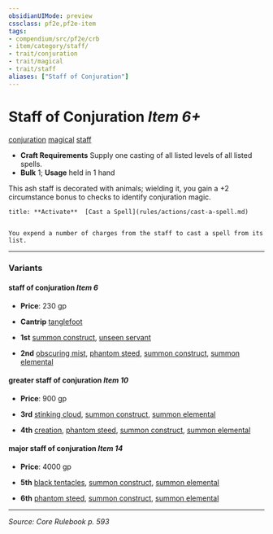```yaml
---
obsidianUIMode: preview
cssclass: pf2e,pf2e-item
tags:
- compendium/src/pf2e/crb
- item/category/staff/
- trait/conjuration
- trait/magical
- trait/staff
aliases: ["Staff of Conjuration"]
---
```

# Staff of Conjuration *Item 6+*  
[conjuration](rules/traits/conjuration.md "Conjuration School Trait")  [magical](rules/traits/magical.md "Magical Item Trait")  [staff](rules/traits/staff.md "Staff Item Trait")  

- **Craft Requirements** Supply one casting of all listed levels of all listed spells.
- **Bulk** 1; **Usage** held in 1 hand

This ash staff is decorated with animals; wielding it, you gain a +2 circumstance bonus to checks to identify conjuration magic.

```ad-embed-ability
title: **Activate**  [Cast a Spell](rules/actions/cast-a-spell.md)


You expend a number of charges from the staff to cast a spell from its list.
```

---
### Variants

#### staff of conjuration *Item 6*

- **Price**: 230 gp

- **Cantrip** [tanglefoot](compendium/spells/tanglefoot.md)
- **1st** [summon construct](compendium/spells/summon-construct.md), [unseen servant](compendium/spells/unseen-servant.md)
- **2nd** [obscuring mist](compendium/spells/obscuring-mist.md), [phantom steed](compendium/spells/phantom-steed.md), [summon construct](compendium/spells/summon-construct.md), [summon elemental](compendium/spells/summon-elemental.md)

#### greater staff of conjuration *Item 10*

- **Price**: 900 gp

- **3rd** [stinking cloud](compendium/spells/stinking-cloud.md), [summon construct](compendium/spells/summon-construct.md), [summon elemental](compendium/spells/summon-elemental.md)
- **4th** [creation](compendium/spells/creation.md), [phantom steed](compendium/spells/phantom-steed.md), [summon construct](compendium/spells/summon-construct.md), [summon elemental](compendium/spells/summon-elemental.md)

#### major staff of conjuration *Item 14*

- **Price**: 4000 gp

- **5th** [black tentacles](compendium/spells/black-tentacles.md), [summon construct](compendium/spells/summon-construct.md), [summon elemental](compendium/spells/summon-elemental.md)
- **6th** [phantom steed](compendium/spells/phantom-steed.md), [summon construct](compendium/spells/summon-construct.md), [summon elemental](compendium/spells/summon-elemental.md)

---
*Source: Core Rulebook p. 593*